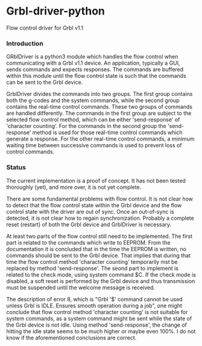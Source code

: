 # Grbl-driver-python
Flow control driver for Grbl v1.1

### Introduction

GRblDriver is a python3 module which handles the flow control when communicating
with a Grbl v1.1 device. An application, typically a GUI, sends commands and
expects responses. The commands are buffered within this module until the flow
control state is such that the commands can be sent to the Grbl device.

GrblDriver divides the commands into two groups. The first group contains both
the g-codes and the system commands, while the second group contains the
real-time control commands. These two groups of commands are handled
differently. The commands in the first group are subject to the selected flow
control method, which can be either 'send-response' of 'character counting'. For
the commands in the second group the 'send-response' method is used for those
real-time control commands which generate a response. For the other real-time
control commands, a minimum waiting time between successive commands is used to
prevent loss of control commands.

### Status

The current implementation is a proof of concept. It has not been tested
thoroughly (yet), and more over, it is not yet complete.

There are some fundamental problems with flow control. It is not clear how to
detect that the flow control state within the Grbl device and the flow control
state with the driver are out of sync. Once an out-of-sync is detected, it is
not clear how to regain synchronization. Probably a complete reset (restart) of
both the Grbl device and GrblDriver is necessary.

At least two parts of the flow control still need to be implemented. The first
part is related to the commands which write to EEPROM. From the documentation it
is concluded that in the time the EEPROM is written, no commands should be sent
to the Grbl device. That implies that during that time the flow control method
'character counting' temporarily mst be replaced by method 'send-response'. The
seond part to implement is related to the check mode, using system command $C.
If the check mode is disabled, a soft reset is performed by the Grbl device and
thus transmission must be suspended until the welcome message is received.

The description of error 8, which is "Grbl '$' command cannot be used unless
Grbl is IDLE. Ensures smooth operation during a job", one might conclude that
flow control method 'character counting' is not suitable for system commands, as
a system command might be sent while the state of the Grbl device is not idle.
Using method 'send-response', the change of hitting the idle state seems to be
much higher or maybe even 100%. I do not know if the aforementioned conclusions
are correct.


